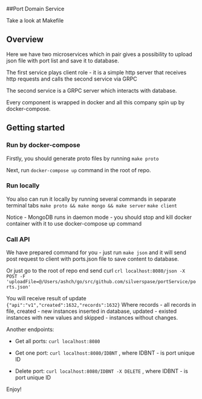 ##Port Domain Service

Take a look at Makefile


## Overview
Here we have two microservices which in pair gives a possibility to upload json file with port list and save it to database.
 
The first service plays client role - it is a simple http server that receives http requests and calls the second service via GRPC

The second service is a GRPC server which interacts with database.

Every component is wrapped in docker and all this company spin up by docker-compose.

## Getting started

### Run by docker-compose
Firstly, you should generate proto files by running ```make proto```

Next, run ```docker-compose up``` command in the root of repo.

### Run locally
You also can run it locally by running several commands in separate terminal tabs
```make proto && make mongo && make server``` 
```make client```

Notice - MongoDB runs in daemon mode - you should stop and kill docker container with it to use docker-compose up command

### Call API
We have prepared command for you - just run ```make json``` and it will send post request to client with ports.json file to save content to database.

Or just go to the root of repo end send curl ```crl localhost:8080/json -X POST -F 'uploadFile=@/Users/ashch/go/src/github.com/silverspase/portService/ports.json'```

You will receive result of update ```{"api":"v1","created":1632,"records":1632}```
Where records - all records in file, created - new instances inserted in database, updated - existed instances with new values and skipped - instances without changes.

Another endpoints:

- Get all ports:
```curl localhost:8080```

- Get one port:
```curl localhost:8080/IDBNT``` , where IDBNT - is port unique ID

- Delete port:
```curl localhost:8080/IDBNT -X DELETE``` , where IDBNT - is port unique ID

Enjoy!



